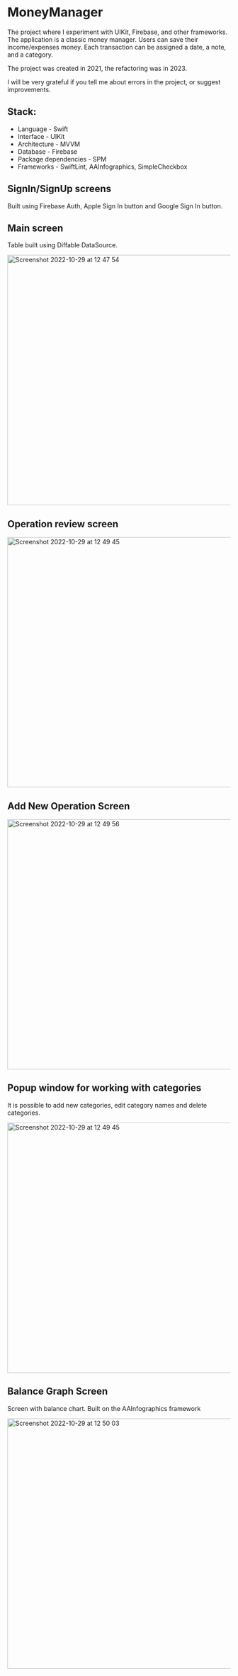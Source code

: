 # MoneyManager
The project where I experiment with UIKit, Firebase, and other frameworks. The application is a classic money manager. Users can save their income/expenses money. Each transaction can be assigned a date, a note, and a category.

The project was created in 2021, the refactoring was in 2023.

I will be very grateful if you tell me about errors in the project, or suggest improvements.

## Stack:
- Language - Swift
- Interface - UIKit
- Architecture - MVVM
- Database - Firebase
- Package dependencies - SPM
- Frameworks - SwiftLint, AAInfographics, SimpleCheckbox

## SignIn/SignUp screens
Built using Firebase Auth, Apple Sign In button and Google Sign In button.

## Main screen
Table built using Diffable DataSource.

<img width="565" alt="Screenshot 2022-10-29 at 12 47 54" src="https://user-images.githubusercontent.com/68818066/198825177-de52f950-e17d-48e2-997b-24bbd1669648.png">

## Operation review screen

<img width="565" alt="Screenshot 2022-10-29 at 12 49 45" src="https://user-images.githubusercontent.com/68818066/198825228-376a03b8-48aa-46a3-b19a-fd9ef6f712b2.png">

## Add New Operation Screen

<img width="565" alt="Screenshot 2022-10-29 at 12 49 56" src="https://user-images.githubusercontent.com/68818066/198825186-5c40778b-576f-486b-8522-aec5a89c5685.png">

## Popup window for working with categories
It is possible to add new categories, edit category names and delete categories.

<img width="565" alt="Screenshot 2022-10-29 at 12 49 45" src="https://user-images.githubusercontent.com/68818066/198825199-d4449d81-d0ef-44cf-aa3c-4bf9f671e7cd.png">

## Balance Graph Screen
Screen with balance chart. Built on the AAInfographics framework

<img width="565" alt="Screenshot 2022-10-29 at 12 50 03" src="https://user-images.githubusercontent.com/68818066/198825203-4e2f7011-0cbd-4889-baad-2ab4b393b144.png">
